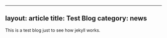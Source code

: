 
---
layout: article
title: Test Blog
category: news
---

This is a test blog just to see how jekyll works. 

